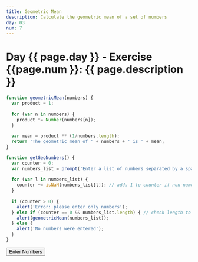 ```yaml
---
title: Geometric Mean
description: Calculate the geometric mean of a set of numbers
day: 03
num: 7
---
```


# Day {{ page.day }} - Exercise {{page.num }}: {{ page.description }}

<script src="/cse/day03/geometricMean.js"></script>

```javascript
function geometricMean(numbers) {
  var product = 1;
  
  for (var n in numbers) {
    product *= Number(numbers[n]);
  }
  
  var mean = product ** (1/numbers.length);
  return 'The geometric mean of ' + numbers + ' is ' + mean;
}

function getGeoNumbers() {
  var counter = 0;
  var numbers_list = prompt('Enter a list of numbers separated by a space: ').split(' ');
  
  for (var l in numbers_list) {
    counter += isNaN(numbers_list[l]); // adds 1 to counter if non-numeric character in numbers_list
  }
  
  if (counter > 0) {
    alert('Error: please enter only numbers');
  } else if (counter == 0 && numbers_list.length) { // check length to avoid dividing by 0
    alert(geometricMean(numbers_list));
  } else {
    alert('No numbers were entered');
  }
}
```

<button type="button" onclick="getGeoNumbers()">Enter Numbers</button>
